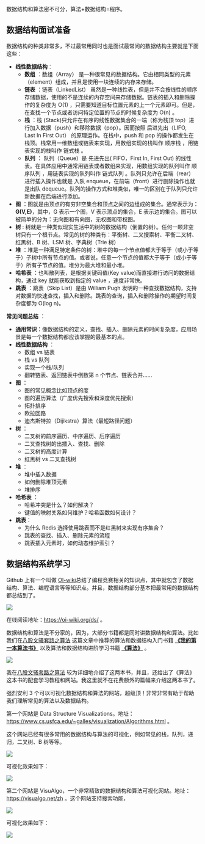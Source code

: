 数据结构和算法密不可分，算法+数据结构=程序。

## 数据结构面试准备

数据结构的种类非常多，不过最常用同时也是面试最常问的数据结构主要就是下面这些：

- **线性数据结构**：
  - **数组** ：数组（Array） 是一种很常见的数据结构。它由相同类型的元素（element）组成，并且是使用一块连续的内存来存储。
  - **链表** ：链表（LinkedList） 虽然是一种线性表，但是并不会按线性的顺序存储数据，使用的不是连续的内存空间来存储数据。链表的插入和删除操作的复杂度为 O(1) ，只需要知道目标位置元素的上一个元素即可。但是，在查找一个节点或者访问特定位置的节点的时候复杂度为 O(n) 。
  - **栈** ：栈 (Stack)只允许在有序的线性数据集合的一端（称为栈顶 top）进行加入数据（push）和移除数据（pop）。因而按照 后进先出（LIFO, Last In First Out） 的原理运作。在栈中，push 和 pop 的操作都发生在栈顶。栈常用一维数组或链表来实现，用数组实现的栈叫作 顺序栈 ，用链表实现的栈叫作 链式栈 。
  - **队列** ： 队列（Queue）是 先进先出( FIFO，First In, First Out) 的线性表。在具体应用中通常用链表或者数组来实现，用数组实现的队列叫作 顺序队列 ，用链表实现的队列叫作 链式队列 。队列只允许在后端（rear）进行插入操作也就是 入队 enqueue，在前端（front）进行删除操作也就是出队 dequeue。队列的操作方式和堆类似，唯一的区别在于队列只允许新数据在后端进行添加。
- **图** ：图就是由顶点的有穷非空集合和顶点之间的边组成的集合。通常表示为：**G(V,E)**，其中，G 表示一个图，V 表示顶点的集合，E 表示边的集合。图可以被简单的分为：无向图和有向图，无权图和带权图。
- **树** : 树就是一种类似现实生活中的树的数据结构（倒置的树）。任何一颗非空树只有一个根节点。常见的树的种类有：平衡树、二叉搜索树、平衡二叉树、红黑树、B 树、LSM 树、字典树（Trie 树）
- **堆** ：堆是一种满足特定条件的树：堆中的每一个节点值都大于等于（或小于等于）子树中所有节点的值。或者说，任意一个节点的值都大于等于（或小于等于）所有子节点的值。堆分为最大堆和最小堆。
- **哈希表** ：也叫散列表，是根据关键码值(Key value)而直接进行访问的数据结构，通过 key 就能获取到指定的 value ，速度非常快。
- **跳表** ：跳表（Skip List）是由 William Pugh 发明的一种查找数据结构，支持对数据的快速查找，插入和删除。跳表的查询，插入和删除操作的期望时间复杂度都为 O(log n)。

**常见问题总结** ：

- **通用常识**：像数据结构的定义，查找、插入、删除元素的时间复杂度，应用场景是每一个数据结构都应该掌握的最基本的点。
- **线性数据结构** ：
  - 数组 vs 链表
  - 栈 vs 队列
  - 实现一个栈/队列
  - 翻转链表、返回链表中倒数第 n 个节点、链表合并......
- **图** ：
  - 图的常见概念比如顶点的度
  - 图的遍历算法（广度优先搜索和深度优先搜索）
  - 拓扑排序
  - 欧拉回路
  - 迪杰斯特拉（Dijikstra）算法（最短路径问题）
- **树** ：
  - 二叉树的前序遍历、中序遍历、后序遍历
  - 二叉查找树的出插入、查找、删除
  - 二叉树的高度计算
  - 红黑树 vs 二叉查找树
- **堆** ：
  - 堆中插入数据
  - 如何删除堆顶元素
  - 堆排序
- **哈希表** ：
  - 哈希冲突是什么？如何解决？
  - 键值的映射关系如何维护？哈希函数如何设计？
- **跳表**：
  - 为什么 Redis 选择使用跳表而不是红黑树来实现有序集合？
  - 跳表的查找、插入、删除元素的流程
  - 跳表插入元素时，如何动态维护索引？

## 数据结构系统学习

Github 上有一个叫做 [OI-wiki](https://github.com/OI-wiki/OI-wiki)总结了编程竞赛相关的知识点，其中就包含了数据结构、算法、编程语言等等知识点。并且，数据结构部分基本把最常用的数据结构都总结到了。

![](https://img-blog.csdnimg.cn/31c97303d778469cb9bee7d87ce975e3.png)

在线阅读地址：https://oi-wiki.org/ds/ 。

数据结构和算法是不分家的，因为，大部分书籍都是同时讲数据结构和算法。比如我们在[八股文骚套路之算法](https://mp.weixin.qq.com/s/DQlcayww9RIEf37I5Q1DOA) 这篇文章中推荐的算法和数据结构入门书籍 **[《我的第一本算法书》](https://book.douban.com/subject/30357170/)** 以及算法和数据结构进阶学习书籍 **[《算法》](https://book.douban.com/subject/19952400/)** 。

![](https://img-blog.csdnimg.cn/67280832dc30411d9e12fe79c5e3678f.png)

我在[八股文骚套路之算法](https://mp.weixin.qq.com/s/DQlcayww9RIEf37I5Q1DOA) 较为详细地介绍了这两本书，并且，还给出了《算法》这本书的配套学习教程和网站。我这里就不在花费额外的篇幅来介绍这两本书了。

强烈安利 3 个可以可视化数据结构和算法的网站，超级顶！非常非常有助于帮助我们理解常见的算法以及数据结构。

第一个网站是 Data Structure Visualizations。地址：https://www.cs.usfca.edu/~galles/visualization/Algorithms.html 。

这个网站已经有很多常用的数据结构与算法的可视化，例如常见的栈，队列，递归，二叉树、B 树等等。

![](https://img-blog.csdnimg.cn/724795ce5483435399f0a987e9e5626e.png)

可视化效果如下：

![](https://img-blog.csdnimg.cn/aca2512d6aaa4bddb10b802d6abbd33a.gif#pic_center)

第二个网站是 VisuAlgo，一个非常精致的数据结构和算法可视化网站。地址：https://visualgo.net/zh 。这个网站支持搜索功能，

![](https://img-blog.csdnimg.cn/69668f62b50f4bfeab66f217c45f3f33.png)

可视化效果如下：

![](https://img-blog.csdnimg.cn/ec111b9629464bd4a592be4bb04157ef.gif#pic_center)

